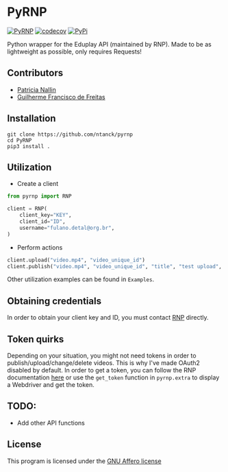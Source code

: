 # PyRNP

[![PyRNP](https://github.com/ntanck/pyrnp/actions/workflows/python-app.yml/badge.svg)](https://github.com/ntanck/pyrnp/actions/workflows/python-app.yml)
[![codecov](https://codecov.io/gh/ntanck/pyrnp/branch/master/graph/badge.svg?token=VnxuTqUaHs)](https://codecov.io/gh/ntanck/pyrnp)
[![PyPi](https://img.shields.io/pypi/v/pyrnp.svg)](https://pypi.org/project/pyrnp/)

Python wrapper for the Eduplay API (maintained by RNP). Made to be as lightweight as possible, only requires Requests!

## Contributors

- [Patricia Nallin](https://github.com/pnallin)
- [Guilherme Francisco de Freitas](https://github.com/ntanck)

## Installation

```shell
git clone https://github.com/ntanck/pyrnp
cd PyRNP
pip3 install .
```

## Utilization

- Create a client

```python
from pyrnp import RNP

client = RNP(
    client_key="KEY",
    client_id="ID",
    username="fulano.detal@org.br",
)
```

- Perform actions

```python
client.upload("video.mp4", "video_unique_id")
client.publish("video.mp4", "video_unique_id", "title", "test upload", thumbnail="thumb.png")
```

Other utilization examples can be found in `Examples`.

## Obtaining credentials

In order to obtain your client key and ID, you must contact [RNP](https://www.rnp.br/) directly.

## Token quirks

Depending on your situation, you might not need tokens in order to publish/upload/change/delete videos. This is why I've made OAuth2 disabled by default. In order to get a token, you can follow the RNP documentation [here](https://eduplay.rnp.br/portal/integration#authentication) or use the `get_token` function in `pyrnp.extra` to display a Webdriver and get the token.

## TODO:

- Add other API functions

## License

This program is licensed under the [GNU Affero license](https://www.gnu.org/licenses/agpl-3.0.txt)
